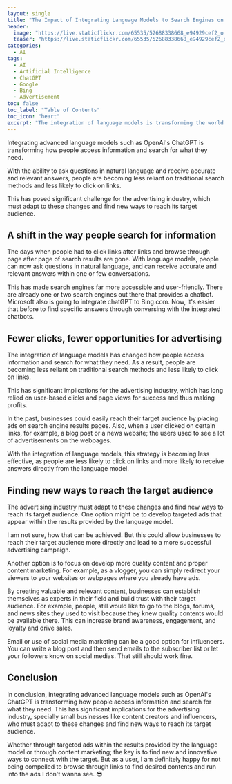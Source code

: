 ```yaml
---
layout: single
title: "The Impact of Integrating Language Models to Search Engines on the Advertising Business"
header:
  image: "https://live.staticflickr.com/65535/52688338668_e94929cef2_o.png"
  teaser: "https://live.staticflickr.com/65535/52688338668_e94929cef2_o.png"
categories:
  - AI
tags:
  - AI
  - Artificial Intelligence
  - ChatGPT
  - Google
  - Bing
  - Advertisement
toc: false
toc_label: "Table of Contents"
toc_icon: "heart"
excerpt: "The integration of language models is transforming the world of search engines and advertising. In this insightful article, I attempt to explore the ways in which AI-powered language models are reshaping (challenging) the advertising landscape. I also look into some practical tips for businesses looking to resolve this issuees."
---
```



Integrating advanced language models such as OpenAI's ChatGPT is transforming how people access information and search for what they need. 

With the ability to ask questions in natural language and receive accurate and relevant answers, people are becoming less reliant on traditional search methods and less likely to click on links. 

This has posed significant challenge for the advertising industry, which must adapt to these changes and find new ways to reach its target audience.

## A shift in the way people search for information

The days when people had to click links after links and browse through page after page of search results are gone. With language models, people can now ask questions in natural language, and can receive accurate and relevant answers within one or few conversations. 

This has made search engines far more accessible and user-friendly. There are already one or two search engines out there that provides a chatbot. Microsoft also is going to integrate chatGPT to Bing.com. Now, it's easier that before to find specific answers through conversing with the integrated chatbots.

## Fewer clicks, fewer opportunities for advertising

The integration of language models has changed how people access information and search for what they need. As a result, people are becoming less reliant on traditional search methods and less likely to click on links. 

This has significant implications for the advertising industry, which has long relied on user-based clicks and page views for success and thus making profits.

In the past, businesses could easily reach their target audience by placing ads on search engine results pages. Also, when a user clicked on certain links, for example, a blog post or a news website; the users used to see a lot of advertisements on the webpages. 

With the integration of language models, this strategy is becoming less effective, as people are less likely to click on links and more likely to receive answers directly from the language model.

## Finding new ways to reach the target audience

The advertising industry must adapt to these changes and find new ways to reach its target audience. One option might be to develop targeted ads that appear within the results provided by the language model. 

I am not sure, how that can be achieved. But this could allow businesses to reach their target audience more directly and lead to a more successful advertising campaign.

Another option is to focus on develop more quality content and proper content marketing. For example, as a vlogger, you can simply redirect your viewers to your websites or webpages where you already have ads. 

By creating valuable and relevant content, businesses can establish themselves as experts in their field and build trust with their target audience. For example, people, still would like to go to the blogs, forums, and news sites they used to visit because they knew quality contents would be available there. This can increase brand awareness, engagement, and loyalty and drive sales.

Email or use of social media marketing can be a good option for influencers. You can write a blog post and then send emails to the subscriber list or let your followers know on social medias. That still should work fine. 


## Conclusion

In conclusion, integrating advanced language models such as OpenAI's ChatGPT is transforming how people access information and search for what they need. This has significant implications for the advertising industry, specially small businesses like content creators and influencers, who must adapt to these changes and find new ways to reach its target audience. 

Whether through targeted ads within the results provided by the language model or through content marketing; the key is to find new and innovative ways to connect with the target. But as a user, I am definitely happy for not being compelled to browse through links to find desired contents and run into the ads I don't wanna see. :sunglasses:
<!--stackedit_data:
eyJoaXN0b3J5IjpbLTYzNTQzMDY3MSwxMzY4ODU2NDM4XX0=
-->